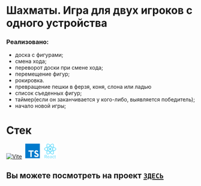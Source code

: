 # Шахматы. Игра для двух игроков с одного устройства
### Реализовано:
- доска с фигурами;<br />
- смена хода;<br />
- переворот доски при смене хода;<br />
- перемещение фигур;<br />
- рокировка.<br />
- превращение пешки в ферзя, коня, слона или ладью<br />
- список съеденных фигур;<br />
- таймер(если он заканчивается у кого-либо, выявляется победитель);<br />
- начало новой игры;<br />

# Стек
<p>
    <a href='https://vitejs.dev/' target="_blank" rel="noreferrer"><img src="https://vitejs.dev/logo.svg" title="Vite"  alt="Vite" width="40" height="40"/><a/>&nbsp;
    <a href="https://www.typescriptlang.org/"><img src="https://github.com/devicons/devicon/blob/master/icons/typescript/typescript-original.svg" title="TypeScript" alt="TypeScript" width="40" height="40"/></a>&nbsp;
    <a href="https://reactjs.org/"><img src="https://github.com/devicons/devicon/blob/master/icons/react/react-original-wordmark.svg" title="React" alt="React" width="40" height="40"/></a>&nbsp;
</p>

## Вы можете посмотреть на проект <a href="https://iamgabimaru.github.io/React-TS_Chess/">`ЗДЕСЬ`</a>
